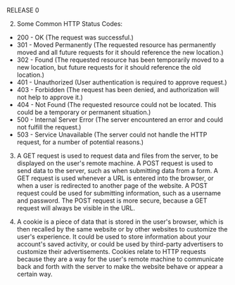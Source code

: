 RELEASE 0

2. Some Common HTTP Status Codes:
* 200 - OK (The request was successful.)
* 301 - Moved Permanently (The requested resource has permanently moved and all future requests for it should reference the new location.)
* 302 - Found (The requested resource has been temporarily moved to a new location, but future requests for it should reference the old location.)
* 401 - Unauthorized (User authentication is required to approve request.)
* 403 - Forbidden (The request has been denied, and authorization will not help to approve it.)
* 404 - Not Found (The requested resource could not be located. This could be a temporary or permanent situation.)
* 500 - Internal Server Error (The server encountered an error and could not fulfill the request.)
* 503 - Service Unavailable (The server could not handle the HTTP request, for a number of potential reasons.)

3. A GET request is used to request data and files from the server, to be displayed on the user's remote machine. A POST request is used to send data to the server, such as when submitting data from a form. A GET request is used whenever a URL is entered into the browser, or when a user is redirected to another page of the website. A POST request could be used for submitting information, such as a username and password. The POST request is more secure, because a GET request will always be visible in the URL.

4. A cookie is a piece of data that is stored in the user's browser, which is then recalled by the same website or by other websites to customize the user's experience. It could be used to store information about your account's saved activity, or could be used by third-party advertisers to customize their advertisements. Cookies relate to HTTP requests because they are a way for the user's remote machine to communicate back and forth with the server to make the website behave or appear a certain way.